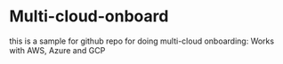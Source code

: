 # Multi-cloud-onboard
this is a sample for github repo for doing multi-cloud onboarding: Works with AWS, Azure and GCP
